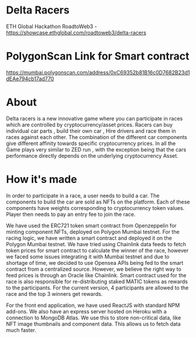 # Delta Racers

ETH Global Hackathon RoadtoWeb3 - https://showcase.ethglobal.com/roadtoweb3/delta-racers

# PolygonScan Link for Smart contract
https://mumbai.polygonscan.com/address/0xC69352b81B16c0D7682B23d1dEAe794cb17ad770

# About
Delta racers is a new innovative game where you can participate in races which are controlled by cryptocurrency/asset prices. Racers can buy individual car parts , build their own car , Hire drivers and race them in races against each other. The combination of the different car components give different affinity towards specific cryptocurrency prices. In all the Game plays very similar to ZED run , with the exception being that the cars performance directly depends on the underlying cryptocurrency Asset. 

# How it's made

In order to participate in a race, a user needs to build a car. The components to build the car are sold as NFTs on the platform. Each of these components have weights corresponding to cryptocurrency token values. Player then needs to pay an entry fee to join the race. 

We have used the ERC721 token smart contract from Openzeppelin for minting component NFTs, deployed on Polygon Mumbai testnet. For the racing logic, we have written a smart contract and deployed it on the Polygon Mumbai testnet. We have tried using Chainlink data feeds to fetch token prices for smart contract to calculate the winner of the race, however we faced some issues integrating it with Mumbai testnet and due to shortage of time, we decided to use Opensea APIs being fed to the smart contract from a centralized source. However, we believe the right way to feed prices is through an Oracle like Chainlink. Smart contract used for the race is also responsible for re-distributing staked MATIC tokens as rewards to the participants. For the current version, 4 participants are allowed to the race and the top 3 winners get rewards.

For the front end application, we have used ReactJS with standard NPM add-ons. We also have an express server hosted on Heroku with a connection to MongoDB Atlas. We use this to store non-critical data, like NFT image thumbnails and component data. This allows us to fetch data much faster.
